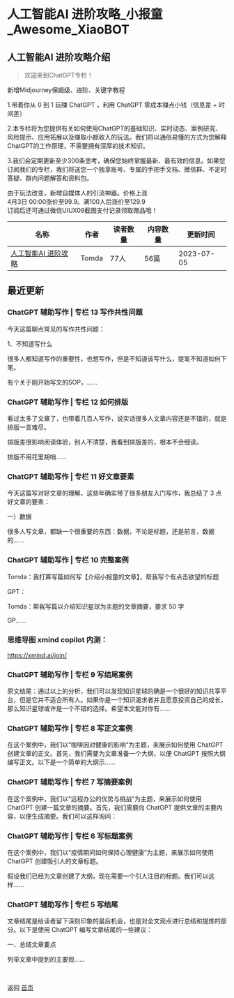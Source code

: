 # 人工智能AI 进阶攻略_小报童_Awesome_XiaoBOT

## 人工智能AI 进阶攻略介绍
> 欢迎来到ChatGPT专栏！    
    
新增Midjourney保姆级、进阶、关键字教程    
    
1.带着你从 0 到 1 玩赚 ChatGPT ，利用 ChatGPT 零成本赚点小钱（信息差 + 时间差）    
    
2.本专栏将为您提供有关如何使用ChatGPT的基础知识、实时动态、案例研究、风险提示、应用拓展以及赚取小额收入的玩法。我们将以通俗易懂的方式为您解释ChatGPT的工作原理，不需要拥有深厚的技术知识。    
    
3.我们会定期更新至少300条思考，确保您始终掌握最新、最有效的信息。如果您订阅我们的专栏，我们将送您一个独享账号、专属的手把手文档、微信群、不定时答疑、群内问题解答和资料包。    
    
由于玩法改变，新增自媒体人的引流神器。价格上涨    
4月3日 00:00涨价至99.9。满100人后涨价至129.9    
订阅后还可通过微信UIUX09截图支付记录领取赠品哦！  
  


|名称|作者|读者数量|内容数量|更新时间|
|---|---|---|---|---|
|[人工智能AI 进阶攻略](https://xiaobot.net/p/1992?refer=0b133df9-27dc-423b-8101-639049001c13)|Tomda|77人|56篇|2023-07-05|

## 最近更新
### ChatGPT 辅助写作 | 专栏 13 写作共性问题

今天这篇聊点常见的写作共性问题：

1、不知道写什么

很多人都知道写作的重要性，也想写作，但是不知道该写什么，提笔不知道如何下笔。

有个关于刚开始写文的SOP，......

### ChatGPT 辅助写作 | 专栏 12 如何排版

看过太多了文章了，也带着几百人写作，说实话很多人文章内容还是不错的，就是排版一言难尽。

排版差很影响阅读体验，别人不清楚，我看到排版差的，根本不会细读。

排版不用花里胡哨......

### ChatGPT 辅助写作 | 专栏 11 好文章要素

今天这篇写对好文章的理解，这些年确实带了很多朋友入门写作，我总结了 3 点好文章的要素：

一）数据

很多人写文章，都缺一个很重要的东西：数据，不论是标题，还是前言，数据的......

### ChatGPT 辅助写作 | 专栏 10 完整案例

Tomda：我打算写篇如何写【介绍小报童的文章】，帮我写个有点击欲望的标题

GPT：

Tomda：帮我写篇以介绍知识星球为主题的文章摘要，要求 50 字

GP......

### 思维导图 xmind copilot 内测：

https://xmind.ai/join/

### ChatGPT 辅助写作 | 专栏 9 写结尾案例

原文结尾：通过以上的分析，我们可以发现知识星球的确是一个很好的知识共享平台，但是它并不适合所有人。如果你是一个知识渴求者并且愿意投资自己的成长，那么知识星球或许是一个不错的选择。希望本文能对你有......

### ChatGPT 辅助写作 | 专栏 8 写正文案例

在这个案例中，我们以“咖啡因对健康的影响”为主题，来展示如何使用 ChatGPT 创建文章的正文。首先，我们需要为文章准备一个大纲，以便 ChatGPT
按照大纲编写正文。以下是一个简单的大纲示......

### ChatGPT 辅助写作 | 专栏 7 写摘要案例

在这个案例中，我们以“远程办公的优势与挑战”为主题，来展示如何使用 ChatGPT 创建一篇文章的摘要。首先，我们需要向 ChatGPT
提供文章的主要内容，以便生成摘要。我们可以这样询问：

### ChatGPT 辅助写作 | 专栏 6 写标题案例

在这个案例中，我们以“疫情期间如何保持心理健康”为主题，来展示如何使用 ChatGPT 创建吸引人的文章标题。

假设我们已经为文章创建了大纲，现在需要一个引人注目的标题。我们可以这样......

### ChatGPT 辅助写作 | 专栏 5 写结尾

文章结尾是给读者留下深刻印象的最后机会，也是对全文观点进行总结和提炼的部分。以下是使用 ChatGPT 编写文章结尾的一些建议：

一、总结文章要点

列举文章中提到的主要观......


<a href="https://github.com/Reno9527/awesome-xiaobot" style="color: white; text-decoration: none;">awesome-xiaobot</a>

返回 [首页](../README.md)
